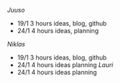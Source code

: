 _Juuso_

- 19/1 3 hours ideas, blog, github
- 24/1 4 hours ideas, planning

_Niklas_

- 19/1 3 hours ideas, blog, github
- 24/1 4 hours ideas planning
_Lauri_
- 24/1 4 hours ideas planning
